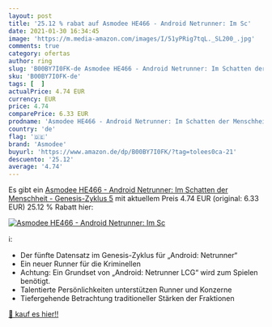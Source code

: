```yaml
---
layout: post
title: '25.12 % rabat auf Asmodee HE466 - Android Netrunner: Im Sc'
date: 2021-01-30 16:34:45
image: 'https://m.media-amazon.com/images/I/51yPRig7tqL._SL200_.jpg'
comments: true
category: ofertas
author: ring
slug: 'B00BY7I0FK-de Asmodee HE466 - Android Netrunner: Im Schatten der...'
sku: 'B00BY7I0FK-de'
tags: [  ]
actualPrice: 4.74 EUR
currency: EUR
price: 4.74
comparePrice: 6.33 EUR
prodname: 'Asmodee HE466 - Android Netrunner: Im Schatten der Menschheit - Genesis-Zyklus 5'
country: 'de'
flag: '🇩🇪'
brand: 'Asmodee'
buyurl: 'https://www.amazon.de/dp/B00BY7I0FK/?tag=tolees0ca-21'
descuento: '25.12'
average: '4.74'
---
```


Es gibt ein [Asmodee HE466 - Android Netrunner: Im Schatten der Menschheit - Genesis-Zyklus 5](https://www.amazon.de/dp/B00BY7I0FK/?tag=tolees0ca-21) mit aktuellem Preis 4.74 EUR (original: 6.33 EUR) 25.12 % Rabatt hier:

[![Asmodee HE466 - Android Netrunner: Im Sc](https://m.media-amazon.com/images/I/51yPRig7tqL._SL200_.jpg)](https://www.amazon.de/dp/B00BY7I0FK/?tag=tolees0ca-21)

ℹ️:

- Der fünfte Datensatz im Genesis-Zyklus für „Android: Netrunner“
- Ein neuer Runner für die Kriminellen
- Achtung: Ein Grundset von „Android: Netrunner LCG“ wird zum Spielen benötigt.
- Talentierte Persönlichkeiten unterstützen Runner und Konzerne
- Tiefergehende Betrachtung traditioneller Stärken der Fraktionen

[🛒 kauf es hier!!](https://www.amazon.de/dp/B00BY7I0FK/?tag=tolees0ca-21)
